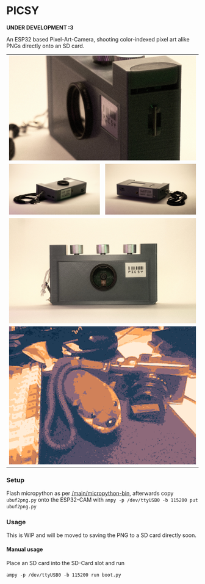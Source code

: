 # PICSY

**UNDER DEVELOPMENT :3**

An ESP32 based Pixel-Art-Camera, shooting color-indexed pixel art alike PNGs directly onto an SD card.

<table>
  <tbody>
    <tr>
      <td colspan="2">
        <img src="/img/showcase_label.jpeg" title=""/>
      </td>
    </tr>
    <tr>
      <td>
        <img src="/img/showcase_bottom_l.jpeg" title=""/>
      </td>
      <td>
        <img src="/img/showcase_bottom_r.jpeg" title=""/>
      </td>
    </tr>
    <tr>
      <td colspan="2">
        <img src="/img/showcase_front.jpeg" title=""/>
      </td>
    </tr>
    <tr>
      <td colspan="2">
        <img src="/img/out-scaled-rotated.png" title=""/>
      </td>
    </tr>
  </tbody>
</table>

### Setup

Flash micropython as per [/main/micropython-bin](https://github.com/Jana-Marie/PICSY/tree/main/micropython-bin), afterwards copy `ubuf2png.py` onto the ESP32-CAM with `ampy -p /dev/ttyUSB0 -b 115200 put ubuf2png.py`

### Usage

This is WIP and will be moved to saving the PNG to a SD card directly soon.

#### Manual usage

Place an SD card into the SD-Card slot and run

```
ampy -p /dev/ttyUSB0 -b 115200 run boot.py
```